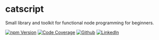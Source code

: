 # catscript
Small library and toolkit for functional node programming for beginners.

[![npm Version](https://img.shields.io/badge/npm-1.0.0-3775A9?style=plastic&logo=npm)](https://www.npmjs.com/package/catscript)
[![Code Coverage](https://img.shields.io/badge/CodeCoverage-99p-F01F7A?style=plastic&logo=CodeCov)](https://github.com/social-learning/catscript)
[![Github](https://img.shields.io/badge/GitHub-catscript-181717?style=plastic&logo=GitHub)](https://github.com/social-learning/catscript)
[![LinkedIn](https://img.shields.io/badge/LinkedIn-CodeForAll-0077B5?style=plastic&logo=LinkedIn)](https://www.linkedin.com/company/codeforall/)
